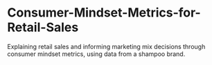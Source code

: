 # Consumer-Mindset-Metrics-for-Retail-Sales
Explaining retail sales and informing marketing mix decisions through consumer mindset metrics, using data from a shampoo brand. 
